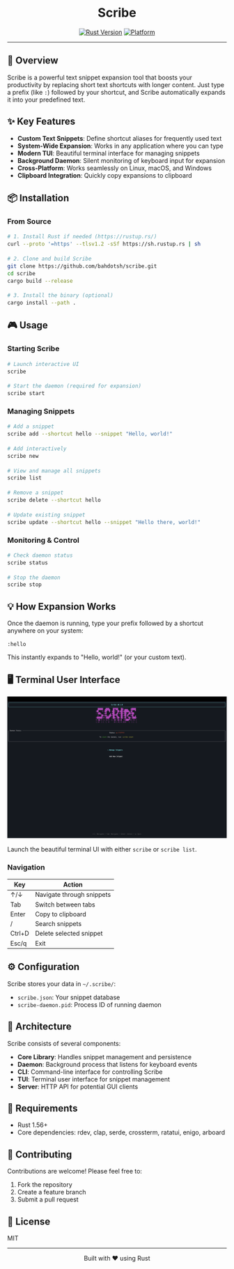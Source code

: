 


<div align="center">

# Scribe

[![Rust Version](https://img.shields.io/badge/rust-1.56+-orange.svg)](https://www.rust-lang.org/)
[![Platform](https://img.shields.io/badge/platform-Linux%20%7C%20macOS%20%7C%20Windows-blue.svg)]()

</div>

---
## 🚀 Overview

Scribe is a powerful text snippet expansion tool that boosts your productivity by replacing short text shortcuts with longer content. Just type a prefix (like `:`) followed by your shortcut, and Scribe automatically expands it into your predefined text.

## ✨ Key Features

- **Custom Text Snippets**: Define shortcut aliases for frequently used text
- **System-Wide Expansion**: Works in any application where you can type
- **Modern TUI**: Beautiful terminal interface for managing snippets
- **Background Daemon**: Silent monitoring of keyboard input for expansion
- **Cross-Platform**: Works seamlessly on Linux, macOS, and Windows
- **Clipboard Integration**: Quickly copy expansions to clipboard

## 📦 Installation

### From Source

```bash
# 1. Install Rust if needed (https://rustup.rs/)
curl --proto '=https' --tlsv1.2 -sSf https://sh.rustup.rs | sh

# 2. Clone and build Scribe
git clone https://github.com/bahdotsh/scribe.git
cd scribe
cargo build --release

# 3. Install the binary (optional)
cargo install --path .
```

## 🎮 Usage

### Starting Scribe

```bash
# Launch interactive UI
scribe

# Start the daemon (required for expansion)
scribe start
```

### Managing Snippets

```bash
# Add a snippet
scribe add --shortcut hello --snippet "Hello, world!"

# Add interactively
scribe new

# View and manage all snippets
scribe list

# Remove a snippet
scribe delete --shortcut hello

# Update existing snippet
scribe update --shortcut hello --snippet "Hello there, world!"
```

### Monitoring & Control

```bash
# Check daemon status
scribe status

# Stop the daemon
scribe stop
```

## 💡 How Expansion Works

Once the daemon is running, type your prefix followed by a shortcut anywhere on your system:

```
:hello
```

This instantly expands to "Hello, world!" (or your custom text).

## 🖥️ Terminal User Interface

<div align="center">

![Scribe TUI Screenshot](assets/images/scribe-tui-screenshot.png)

</div>

Launch the beautiful terminal UI with either `scribe` or `scribe list`.

### Navigation

| Key         | Action                     |
|-------------|----------------------------|
| ↑/↓         | Navigate through snippets  |
| Tab         | Switch between tabs        |
| Enter       | Copy to clipboard          |
| /           | Search snippets            |
| Ctrl+D      | Delete selected snippet    |
| Esc/q       | Exit                       |

## ⚙️ Configuration

Scribe stores your data in `~/.scribe/`:

- `scribe.json`: Your snippet database
- `scribe-daemon.pid`: Process ID of running daemon

## 🧩 Architecture

Scribe consists of several components:

- **Core Library**: Handles snippet management and persistence
- **Daemon**: Background process that listens for keyboard events
- **CLI**: Command-line interface for controlling Scribe
- **TUI**: Terminal user interface for snippet management
- **Server**: HTTP API for potential GUI clients

## 🔨 Requirements

- Rust 1.56+
- Core dependencies: rdev, clap, serde, crossterm, ratatui, enigo, arboard

## 🤝 Contributing

Contributions are welcome! Please feel free to:

1. Fork the repository
2. Create a feature branch
3. Submit a pull request

## 📜 License

MIT

---

<div align="center">
  <p>Built with ❤️ using Rust</p>
</div>
